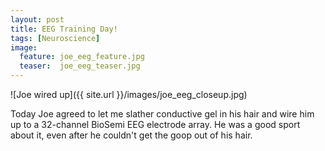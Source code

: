 ```yaml
---
layout: post
title: EEG Training Day!
tags: [Neuroscience]
image:
  feature: joe_eeg_feature.jpg
  teaser:  joe_eeg_teaser.jpg
---
```


![Joe wired up]({{ site.url }}/images/joe_eeg_closeup.jpg)

Today Joe agreed to let me slather conductive gel in his hair and wire him up to a 32-channel BioSemi EEG electrode array.
He was a good sport about it, even after he couldn't get the goop out of his hair.
